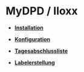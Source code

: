 # MyDPD / Iloxx 

-   **[Installation](7_4_12_1_Installation.md)**  

-   **[Konfiguration](7_4_12_2_Konfiguration.md)**  

-   **[Tagesabschlussliste](7_4_12_3_Tagesabschlussliste.md)**  

-   **[Labelerstellung](7_4_12_4_Labelerstellung.md)**  




